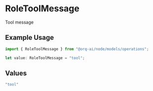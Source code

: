 # RoleToolMessage

Tool message

## Example Usage

```typescript
import { RoleToolMessage } from "@orq-ai/node/models/operations";

let value: RoleToolMessage = "tool";
```

## Values

```typescript
"tool"
```